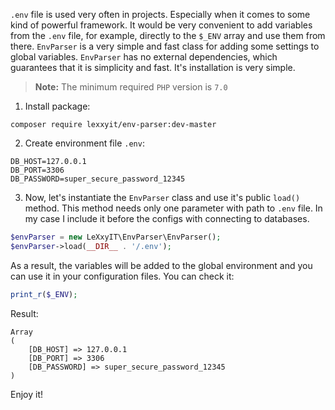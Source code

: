 `.env` file is used very often in projects. Especially when it comes to some kind of powerful framework. It would be very convenient to add variables from the `.env` file, for example, directly to the `$_ENV` array and use them from there. `EnvParser` is a very simple and fast class for adding some settings to global variables. `EnvParser` has no external dependencies, which guarantees that it is simplicity and fast. It's installation is very simple.

> **Note:** The minimum required `PHP` version is `7.0`

1. Install package:
```shell
composer require lexxyit/env-parser:dev-master
```

2. Create environment file `.env`:

```
DB_HOST=127.0.0.1
DB_PORT=3306
DB_PASSWORD=super_secure_password_12345
```

3. Now, let's instantiate the `EnvParser` class and use it's public `load()` method. This method needs only one parameter with path to `.env` file. In my case I include it before the configs with connecting to databases.

```php
$envParser = new LeXxyIT\EnvParser\EnvParser();
$envParser->load(__DIR__ . '/.env');
```

As a result, the variables will be added to the global environment and you can use it in your configuration files. You can check it:

```php
print_r($_ENV);
```

Result:

```
Array
(
    [DB_HOST] => 127.0.0.1
    [DB_PORT] => 3306
    [DB_PASSWORD] => super_secure_password_12345
)
```

Enjoy it!
